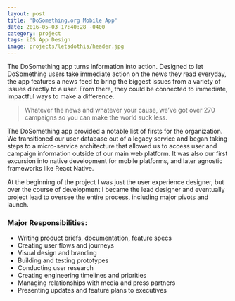 ```yaml
---
layout: post
title: 'DoSomething.org Mobile App'
date: 2016-05-03 17:40:28 -0400
category: project
tags: iOS App Design
image: projects/letsdothis/header.jpg
---
```


The DoSomething app turns information into action. Designed to let DoSomething users take immediate action on the news they read everyday, the app features a news feed to bring the biggest issues from a variety of issues directly to a user. From there, they could be connected to immediate, impactful ways to make a difference.

> Whatever the news and whatever your cause, we’ve got over 270 campaigns so you can make the world suck less.

The DoSomething app provided a notable list of firsts for the organization. We transitioned our user database out of a legacy service and began taking steps to a micro-service architecture that allowed us to access user and campaign information outside of our main web platform. It was also our first excursion into native development for mobile platforms, and later agnostic frameworks like React Native.

At the beginning of the project I was just the user experience designer, but over the course of development I became the lead designer and eventually project lead to oversee the entire process, including major pivots and launch.

### Major Responsibilities:

- Writing product briefs, documentation, feature specs
- Creating user flows and journeys
- Visual design and branding
- Building and testing prototypes
- Conducting user research
- Creating engineering timelines and priorities
- Managing relationships with media and press partners
- Presenting updates and feature plans to executives
